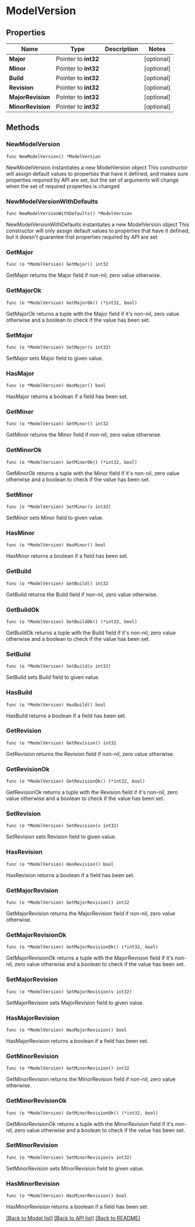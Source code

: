 # ModelVersion

## Properties

Name | Type | Description | Notes
------------ | ------------- | ------------- | -------------
**Major** | Pointer to **int32** |  | [optional] 
**Minor** | Pointer to **int32** |  | [optional] 
**Build** | Pointer to **int32** |  | [optional] 
**Revision** | Pointer to **int32** |  | [optional] 
**MajorRevision** | Pointer to **int32** |  | [optional] 
**MinorRevision** | Pointer to **int32** |  | [optional] 

## Methods

### NewModelVersion

`func NewModelVersion() *ModelVersion`

NewModelVersion instantiates a new ModelVersion object
This constructor will assign default values to properties that have it defined,
and makes sure properties required by API are set, but the set of arguments
will change when the set of required properties is changed

### NewModelVersionWithDefaults

`func NewModelVersionWithDefaults() *ModelVersion`

NewModelVersionWithDefaults instantiates a new ModelVersion object
This constructor will only assign default values to properties that have it defined,
but it doesn't guarantee that properties required by API are set

### GetMajor

`func (o *ModelVersion) GetMajor() int32`

GetMajor returns the Major field if non-nil, zero value otherwise.

### GetMajorOk

`func (o *ModelVersion) GetMajorOk() (*int32, bool)`

GetMajorOk returns a tuple with the Major field if it's non-nil, zero value otherwise
and a boolean to check if the value has been set.

### SetMajor

`func (o *ModelVersion) SetMajor(v int32)`

SetMajor sets Major field to given value.

### HasMajor

`func (o *ModelVersion) HasMajor() bool`

HasMajor returns a boolean if a field has been set.

### GetMinor

`func (o *ModelVersion) GetMinor() int32`

GetMinor returns the Minor field if non-nil, zero value otherwise.

### GetMinorOk

`func (o *ModelVersion) GetMinorOk() (*int32, bool)`

GetMinorOk returns a tuple with the Minor field if it's non-nil, zero value otherwise
and a boolean to check if the value has been set.

### SetMinor

`func (o *ModelVersion) SetMinor(v int32)`

SetMinor sets Minor field to given value.

### HasMinor

`func (o *ModelVersion) HasMinor() bool`

HasMinor returns a boolean if a field has been set.

### GetBuild

`func (o *ModelVersion) GetBuild() int32`

GetBuild returns the Build field if non-nil, zero value otherwise.

### GetBuildOk

`func (o *ModelVersion) GetBuildOk() (*int32, bool)`

GetBuildOk returns a tuple with the Build field if it's non-nil, zero value otherwise
and a boolean to check if the value has been set.

### SetBuild

`func (o *ModelVersion) SetBuild(v int32)`

SetBuild sets Build field to given value.

### HasBuild

`func (o *ModelVersion) HasBuild() bool`

HasBuild returns a boolean if a field has been set.

### GetRevision

`func (o *ModelVersion) GetRevision() int32`

GetRevision returns the Revision field if non-nil, zero value otherwise.

### GetRevisionOk

`func (o *ModelVersion) GetRevisionOk() (*int32, bool)`

GetRevisionOk returns a tuple with the Revision field if it's non-nil, zero value otherwise
and a boolean to check if the value has been set.

### SetRevision

`func (o *ModelVersion) SetRevision(v int32)`

SetRevision sets Revision field to given value.

### HasRevision

`func (o *ModelVersion) HasRevision() bool`

HasRevision returns a boolean if a field has been set.

### GetMajorRevision

`func (o *ModelVersion) GetMajorRevision() int32`

GetMajorRevision returns the MajorRevision field if non-nil, zero value otherwise.

### GetMajorRevisionOk

`func (o *ModelVersion) GetMajorRevisionOk() (*int32, bool)`

GetMajorRevisionOk returns a tuple with the MajorRevision field if it's non-nil, zero value otherwise
and a boolean to check if the value has been set.

### SetMajorRevision

`func (o *ModelVersion) SetMajorRevision(v int32)`

SetMajorRevision sets MajorRevision field to given value.

### HasMajorRevision

`func (o *ModelVersion) HasMajorRevision() bool`

HasMajorRevision returns a boolean if a field has been set.

### GetMinorRevision

`func (o *ModelVersion) GetMinorRevision() int32`

GetMinorRevision returns the MinorRevision field if non-nil, zero value otherwise.

### GetMinorRevisionOk

`func (o *ModelVersion) GetMinorRevisionOk() (*int32, bool)`

GetMinorRevisionOk returns a tuple with the MinorRevision field if it's non-nil, zero value otherwise
and a boolean to check if the value has been set.

### SetMinorRevision

`func (o *ModelVersion) SetMinorRevision(v int32)`

SetMinorRevision sets MinorRevision field to given value.

### HasMinorRevision

`func (o *ModelVersion) HasMinorRevision() bool`

HasMinorRevision returns a boolean if a field has been set.


[[Back to Model list]](../README.md#documentation-for-models) [[Back to API list]](../README.md#documentation-for-api-endpoints) [[Back to README]](../README.md)


